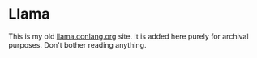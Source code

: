 # Llama

This is my old [llama.conlang.org](http://llama.conlang.org/) site. It is added here purely for archival purposes. Don't bother reading anything. 